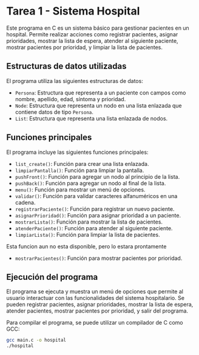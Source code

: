# Tarea 1 - Sistema Hospital

Este programa en C es un sistema básico para gestionar pacientes en un hospital. Permite realizar acciones como registrar pacientes, asignar prioridades, mostrar la lista de espera, atender al siguiente paciente, mostrar pacientes por prioridad, y limpiar la lista de pacientes.

## Estructuras de datos utilizadas

El programa utiliza las siguientes estructuras de datos:

- `Persona`: Estructura que representa a un paciente con campos como nombre, apellido, edad, síntoma y prioridad.
- `Node`: Estructura que representa un nodo en una lista enlazada que contiene datos de tipo `Persona`.
- `List`: Estructura que representa una lista enlazada de nodos.

## Funciones principales

El programa incluye las siguientes funciones principales:

- `list_create()`: Función para crear una lista enlazada.
- `limpiarPantalla()`: Función para limpiar la pantalla.
- `pushFront()`: Función para agregar un nodo al principio de la lista.
- `pushBack()`: Función para agregar un nodo al final de la lista.
- `menu()`: Función para mostrar un menú de opciones.
- `validar()`: Función para validar caracteres alfanuméricos en una cadena.
- `registrarPaciente()`: Función para registrar un nuevo paciente.
- `asignarPrioridad()`: Función para asignar prioridad a un paciente.
- `mostrarLista()`: Función para mostrar la lista de pacientes.
- `atenderPaciente()`: Función para atender al siguiente paciente.
- `limpiarLista()`: Función para limpiar la lista de pacientes.

Esta funcion aun no esta disponible, pero lo estara prontamente
- `mostrarPacientes()`: Función para mostrar pacientes por prioridad.

## Ejecución del programa

El programa se ejecuta y muestra un menú de opciones que permite al usuario interactuar con las funcionalidades del sistema hospitalario. Se pueden registrar pacientes, asignar prioridades, mostrar la lista de espera, atender pacientes, mostrar pacientes por prioridad, y salir del programa.

Para compilar el programa, se puede utilizar un compilador de C como GCC:

```bash
gcc main.c -o hospital
./hospital
